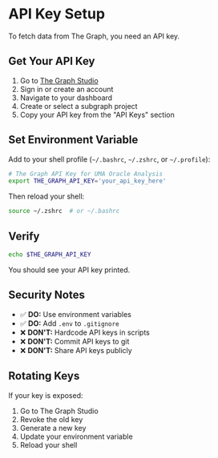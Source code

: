 # API Key Setup

To fetch data from The Graph, you need an API key.

## Get Your API Key

1. Go to [The Graph Studio](https://thegraph.com/studio/)
2. Sign in or create an account
3. Navigate to your dashboard
4. Create or select a subgraph project
5. Copy your API key from the "API Keys" section

## Set Environment Variable

Add to your shell profile (`~/.bashrc`, `~/.zshrc`, or `~/.profile`):

```bash
# The Graph API Key for UMA Oracle Analysis
export THE_GRAPH_API_KEY='your_api_key_here'
```

Then reload your shell:
```bash
source ~/.zshrc  # or ~/.bashrc
```

## Verify

```bash
echo $THE_GRAPH_API_KEY
```

You should see your API key printed.

## Security Notes

- ✅ **DO:** Use environment variables
- ✅ **DO:** Add `.env` to `.gitignore`
- ❌ **DON'T:** Hardcode API keys in scripts
- ❌ **DON'T:** Commit API keys to git
- ❌ **DON'T:** Share API keys publicly

## Rotating Keys

If your key is exposed:
1. Go to The Graph Studio
2. Revoke the old key
3. Generate a new key
4. Update your environment variable
5. Reload your shell


